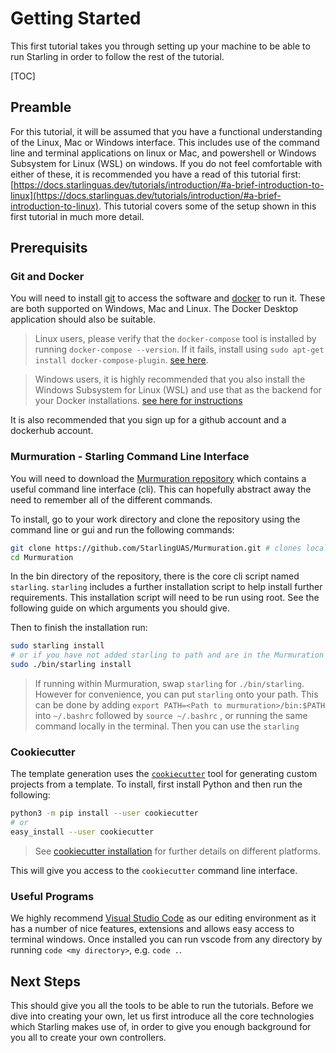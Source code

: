 # Getting Started

This first tutorial takes you through setting up your machine to be able to run Starling in order to follow the rest of the tutorial.

[TOC]

## Preamble

For this tutorial, it will be assumed that you have a functional understanding of the Linux, Mac or Windows interface. This includes use of the command line and terminal applications on linux or Mac, and powershell or Windows Subsystem for Linux (WSL) on windows. If you do not feel comfortable with either of these, it is recommended you have a read of this tutorial first: [https://docs.starlinguas.dev/tutorials/introduction/#a-brief-introduction-to-linux](https://docs.starlinguas.dev/tutorials/introduction/#a-brief-introduction-to-linux). This tutorial covers some of the setup shown in this first tutorial in much more detail.

## Prerequisits

### Git and Docker

You will need to install [git](https://git-scm.com/downloads) to access the software and [docker](https://docs.docker.com/get-docker/) to run it.  These are both supported on Windows, Mac and Linux. The Docker Desktop application should also be suitable.

> Linux users, please verify that the `docker-compose` tool is installed by running `docker-compose --version`. If it fails, install using `sudo apt-get install docker-compose-plugin`. [see here](https://docs.docker.com/compose/install/compose-plugin/#installing-compose-on-linux-systems).

> Windows users, it is highly recommended that you also install the Windows Subsystem for Linux (WSL) and use that as the backend for your Docker installations. [see here for instructions](https://docs.docker.com/desktop/windows/wsl/)

It is also recommended that you sign up for a github account and a dockerhub account.

### Murmuration - Starling Command Line Interface

You will need to download the [Murmuration repository](https://github.com/StarlingUAS/Murmuration) which contains a useful command line interface (cli). This can hopefully abstract away the need to remember all of the different commands.

To install, go to your work directory and clone the repository using the command line or gui and run the following commands:

```bash
git clone https://github.com/StarlingUAS/Murmuration.git # clones locally
cd Murmuration
```

In the bin directory of the repository, there is the core cli script named `starling`. `starling` includes a further installation script to help install further requirements. This installation script will need to be run using root. See the following guide on which arguments you should give.

Then to finish the installation run:

```bash
sudo starling install
# or if you have not added starling to path and are in the Murmuration directory.
sudo ./bin/starling install
```

> If running within Murmuration, swap `starling` for `./bin/starling`. However for convenience, you can put `starling` onto your path. This can be done by adding `export PATH=<Path to murmuration>/bin:$PATH` into `~/.bashrc` followed by `source ~/.bashrc` , or running the same command locally in the terminal. Then you can use the `starling`

### Cookiecutter

The template generation uses the [`cookiecutter`](https://cookiecutter.readthedocs.io/en/stable/README.html) tool for generating custom projects from a template. To install, first install Python and then run the following:

```sh
python3 -m pip install --user cookiecutter
# or
easy_install --user cookiecutter
```

> See [cookiecutter installation](https://cookiecutter.readthedocs.io/en/stable/installation.html) for further details on different platforms.

This will give you access to the `cookiecutter` command line interface.

### Useful Programs

We highly recommend [Visual Studio Code](https://code.visualstudio.com/download) as our editing environment as it has a number of nice features, extensions and allows easy access to terminal windows. Once installed you can run vscode from any directory by running `code <my directory>`, e.g. `code .`.

## Next Steps

This should give you all the tools to be able to run the tutorials. Before we dive into creating your own, let us first introduce all the core technologies which Starling makes use of, in order to give you enough background for you all to create your own controllers.
